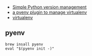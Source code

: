 - [Simple Python version management](https://github.com/yyuu/pyenv#choosing-the-python-version)
- [a pyenv plugin to manage virtualenv](https://github.com/yyuu/pyenv-virtualenv)
- [virtualenv](http://sourabhbajaj.com/mac-setup/Python/virtualenv.html)


pyenv
---
```
brew insall pyenv
eval "$(pyenv init -)"
```
